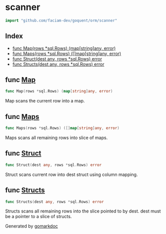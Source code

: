 <!-- Code generated by gomarkdoc. DO NOT EDIT -->

# scanner

```go
import "github.com/faciam-dev/goquent/orm/scanner"
```

## Index

- [func Map\(rows \*sql.Rows\) \(map\[string\]any, error\)](<#Map>)
- [func Maps\(rows \*sql.Rows\) \(\[\]map\[string\]any, error\)](<#Maps>)
- [func Struct\(dest any, rows \*sql.Rows\) error](<#Struct>)
- [func Structs\(dest any, rows \*sql.Rows\) error](<#Structs>)


<a name="Map"></a>
## func [Map](<https://github.com/faciam-dev/goquent/blob/main/orm/scanner/scanner.go#L49>)

```go
func Map(rows *sql.Rows) (map[string]any, error)
```

Map scans the current row into a map.

<a name="Maps"></a>
## func [Maps](<https://github.com/faciam-dev/goquent/blob/main/orm/scanner/scanner.go#L77>)

```go
func Maps(rows *sql.Rows) ([]map[string]any, error)
```

Maps scans all remaining rows into slice of maps.

<a name="Struct"></a>
## func [Struct](<https://github.com/faciam-dev/goquent/blob/main/orm/scanner/scanner.go#L11>)

```go
func Struct(dest any, rows *sql.Rows) error
```

Struct scans current row into dest struct using column mapping.

<a name="Structs"></a>
## func [Structs](<https://github.com/faciam-dev/goquent/blob/main/orm/scanner/scanner.go#L107>)

```go
func Structs(dest any, rows *sql.Rows) error
```

Structs scans all remaining rows into the slice pointed to by dest. dest must be a pointer to a slice of structs.

Generated by [gomarkdoc](<https://github.com/princjef/gomarkdoc>)
